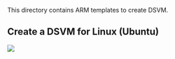 This directory contains ARM templates to create DSVM. 

## Create a DSVM for Linux (Ubuntu)

<a href="https://portal.azure.com/#create/Microsoft.Template/uri/https%3A%2F%2Fraw.githubusercontent.com%2FAzure%2FDataScienceVM%2Fmaster%2FScripts%2FCreateDSVM%2FUbuntuDSVM.json" target="_blank">
    <img src="http://azuredeploy.net/deploybutton.png"/>
</a>
